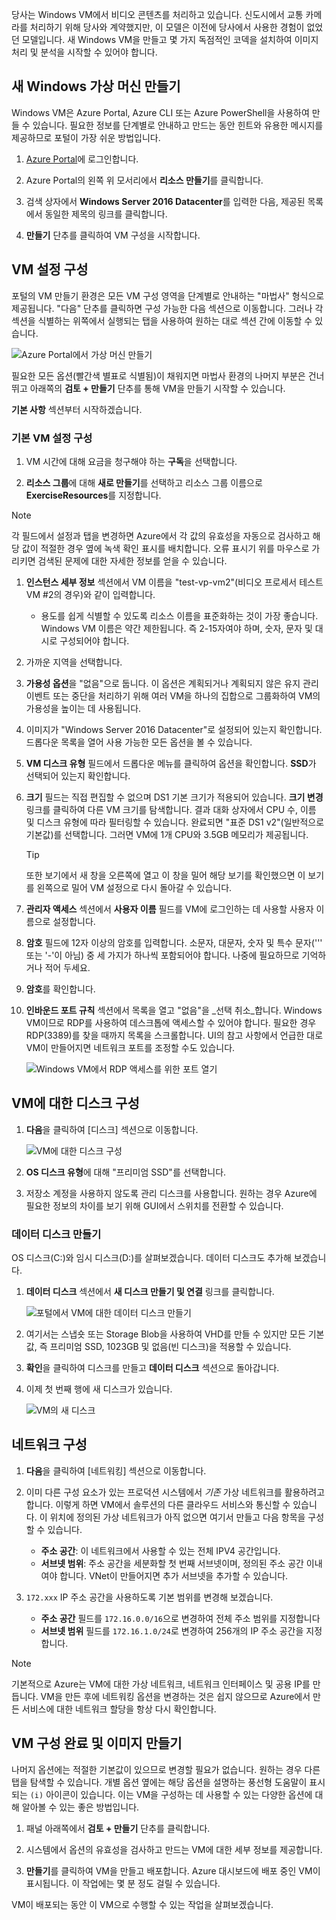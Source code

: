 당사는 Windows VM에서 비디오 콘텐츠를 처리하고 있습니다. 신도시에서 교통 카메라를 처리하기 위해 당사와 계약했지만, 이 모델은 이전에 당사에서 사용한 경험이 없었던 모델입니다. 새 Windows VM을 만들고 몇 가지 독점적인 코덱을 설치하여 이미지 처리 및 분석을 시작할 수 있어야 합니다.

## <a name="create-a-new-windows-virtual-machine"></a>새 Windows 가상 머신 만들기

Windows VM은 Azure Portal, Azure CLI 또는 Azure PowerShell을 사용하여 만들 수 있습니다. 필요한 정보를 단계별로 안내하고 만드는 동안 힌트와 유용한 메시지를 제공하므로 포털이 가장 쉬운 방법입니다.

1. [Azure Portal](https://portal.azure.com?azure-portal=true)에 로그인합니다.

1. Azure Portal의 왼쪽 위 모서리에서 **리소스 만들기**를 클릭합니다.

1. 검색 상자에서 **Windows Server 2016 Datacenter**를 입력한 다음, 제공된 목록에서 동일한 제목의 링크를 클릭합니다.

1. **만들기** 단추를 클릭하여 VM 구성을 시작합니다.

## <a name="configure-the-vm-settings"></a>VM 설정 구성

포털의 VM 만들기 환경은 모든 VM 구성 영역을 단계별로 안내하는 "마법사" 형식으로 제공됩니다. "다음" 단추를 클릭하면 구성 가능한 다음 섹션으로 이동합니다. 그러나 각 섹션을 식별하는 위쪽에서 실행되는 탭을 사용하여 원하는 대로 섹션 간에 이동할 수 있습니다.

![Azure Portal에서 가상 머신 만들기](../media-drafts/3-azure-portal-create-vm.png)

필요한 모든 옵션(빨간색 별표로 식별됨)이 채워지면 마법사 환경의 나머지 부분은 건너뛰고 아래쪽의 **검토 + 만들기** 단추를 통해 VM을 만들기 시작할 수 있습니다.

**기본 사항** 섹션부터 시작하겠습니다.

### <a name="configure-basic-vm-settings"></a>기본 VM 설정 구성

1. VM 시간에 대해 요금을 청구해야 하는 **구독**을 선택합니다.

1. **리소스 그룹**에 대해 **새로 만들기**를 선택하고 리소스 그룹 이름으로 **ExerciseResources**를 지정합니다.

> [!NOTE]
> 각 필드에서 설정과 탭을 변경하면 Azure에서 각 값의 유효성을 자동으로 검사하고 해당 값이 적절한 경우 옆에 녹색 확인 표시를 배치합니다. 오류 표시기 위를 마우스로 가리키면 검색된 문제에 대한 자세한 정보를 얻을 수 있습니다.

1. **인스턴스 세부 정보** 섹션에서 VM 이름을 "test-vp-vm2"(비디오 프로세서 테스트 VM #2의 경우)와 같이 입력합니다.
    - 용도를 쉽게 식별할 수 있도록 리소스 이름을 표준화하는 것이 가장 좋습니다. Windows VM 이름은 약간 제한됩니다. 즉 2-15자여야 하며, 숫자, 문자 및 대시로 구성되어야 합니다.

1. 가까운 지역을 선택합니다.

1. **가용성 옵션**을 "없음"으로 둡니다. 이 옵션은 계획되거나 계획되지 않은 유지 관리 이벤트 또는 중단을 처리하기 위해 여러 VM을 하나의 집합으로 그룹화하여 VM의 가용성을 높이는 데 사용됩니다.

1. 이미지가 "Windows Server 2016 Datacenter"로 설정되어 있는지 확인합니다. 드롭다운 목록을 열어 사용 가능한 모든 옵션을 볼 수 있습니다.

1. **VM 디스크 유형** 필드에서 드롭다운 메뉴를 클릭하여 옵션을 확인합니다. **SSD**가 선택되어 있는지 확인합니다.

1. **크기** 필드는 직접 편집할 수 없으며 DS1 기본 크기가 적용되어 있습니다. **크기 변경** 링크를 클릭하여 다른 VM 크기를 탐색합니다. 결과 대화 상자에서 CPU 수, 이름 및 디스크 유형에 따라 필터링할 수 있습니다. 완료되면 "표준 DS1 v2"(일반적으로 기본값)를 선택합니다. 그러면 VM에 1개 CPU와 3.5GB 메모리가 제공됩니다.

    > [!TIP]
    > 또한 보기에서 새 창을 오른쪽에 열고 이 창을 밀어 해당 보기를 확인했으면 이 보기를 왼쪽으로 밀어 VM 설정으로 다시 돌아갈 수 있습니다.

1. **관리자 액세스** 섹션에서 **사용자 이름** 필드를 VM에 로그인하는 데 사용할 사용자 이름으로 설정합니다.

1. **암호** 필드에 12자 이상의 암호를 입력합니다. 소문자, 대문자, 숫자 및 특수 문자('\'' 또는 '-'이 아님) 중 세 가지가 하나씩 포함되어야 합니다. 나중에 필요하므로 기억하거나 적어 두세요.

1. **암호**를 확인합니다.

1. **인바운드 포트 규칙** 섹션에서 목록을 열고 "없음"을 _선택 취소_합니다. Windows VM이므로 RDP를 사용하여 데스크톱에 액세스할 수 있어야 합니다. 필요한 경우 RDP(3389)를 찾을 때까지 목록을 스크롤합니다. UI의 참고 사항에서 언급한 대로 VM이 만들어지면 네트워크 포트를 조정할 수도 있습니다.

    ![Windows VM에서 RDP 액세스를 위한 포트 열기](../media-drafts/3-open-ports.png)

## <a name="configure-disks-for-the-vm"></a>VM에 대한 디스크 구성

1. **다음**을 클릭하여 [디스크] 섹션으로 이동합니다.

    ![VM에 대한 디스크 구성](../media-drafts/3-configure-disks.png)

1. **OS 디스크 유형**에 대해 "프리미엄 SSD"를 선택합니다.

1. 저장소 계정을 사용하지 않도록 관리 디스크를 사용합니다. 원하는 경우 Azure에 필요한 정보의 차이를 보기 위해 GUI에서 스위치를 전환할 수 있습니다.

### <a name="create-a-data-disk"></a>데이터 디스크 만들기

OS 디스크(C:)와 임시 디스크(D:)를 살펴보겠습니다. 데이터 디스크도 추가해 보겠습니다.

1. **데이터 디스크** 섹션에서 **새 디스크 만들기 및 연결** 링크를 클릭합니다.

    ![포털에서 VM에 대한 데이터 디스크 만들기](../media-drafts/3-add-data-disk.png)

1. 여기서는 스냅숏 또는 Storage Blob을 사용하여 VHD를 만들 수 있지만 모든 기본값, 즉 프리미엄 SSD, 1023GB 및 없음(빈 디스크)을 적용할 수 있습니다.

1. **확인**을 클릭하여 디스크를 만들고 **데이터 디스크** 섹션으로 돌아갑니다.

1. 이제 첫 번째 행에 새 디스크가 있습니다.

    ![VM의 새 디스크](../media-drafts/3-new-disk.png)

## <a name="configure-the-network"></a>네트워크 구성

1. **다음**을 클릭하여 [네트워킹] 섹션으로 이동합니다.

1. 이미 다른 구성 요소가 있는 프로덕션 시스템에서 _기존_ 가상 네트워크를 활용하려고 합니다. 이렇게 하면 VM에서 솔루션의 다른 클라우드 서비스와 통신할 수 있습니다. 이 위치에 정의된 가상 네트워크가 아직 없으면 여기서 만들고 다음 항목을 구성할 수 있습니다.
    - **주소 공간**: 이 네트워크에서 사용할 수 있는 전체 IPV4 공간입니다.
    - **서브넷 범위**: 주소 공간을 세분화할 첫 번째 서브넷이며, 정의된 주소 공간 이내여야 합니다. VNet이 만들어지면 추가 서브넷을 추가할 수 있습니다.

1. `172.xxx` IP 주소 공간을 사용하도록 기본 범위를 변경해 보겠습니다.
    - **주소 공간** 필드를 `172.16.0.0/16`으로 변경하여 전체 주소 범위를 지정합니다
    - **서브넷 범위** 필드를 `172.16.1.0/24`로 변경하여 256개의 IP 주소 공간을 지정합니다.

> [!NOTE]
> 기본적으로 Azure는 VM에 대한 가상 네트워크, 네트워크 인터페이스 및 공용 IP를 만듭니다. VM을 만든 후에 네트워킹 옵션을 변경하는 것은 쉽지 않으므로 Azure에서 만든 서비스에 대한 네트워크 할당을 항상 다시 확인합니다.

## <a name="finish-configuring-the-vm-and-create-the-image"></a>VM 구성 완료 및 이미지 만들기

나머지 옵션에는 적절한 기본값이 있으므로 변경할 필요가 없습니다. 원하는 경우 다른 탭을 탐색할 수 있습니다. 개별 옵션 옆에는 해당 옵션을 설명하는 풍선형 도움말이 표시되는 `(i)` 아이콘이 있습니다. 이는 VM을 구성하는 데 사용할 수 있는 다양한 옵션에 대해 알아볼 수 있는 좋은 방법입니다.

1. 패널 아래쪽에서 **검토 + 만들기** 단추를 클릭합니다.

1. 시스템에서 옵션의 유효성을 검사하고 만드는 VM에 대한 세부 정보를 제공합니다.

1. **만들기**를 클릭하여 VM을 만들고 배포합니다. Azure 대시보드에 배포 중인 VM이 표시됩니다. 이 작업에는 몇 분 정도 걸릴 수 있습니다.

VM이 배포되는 동안 이 VM으로 수행할 수 있는 작업을 살펴보겠습니다.